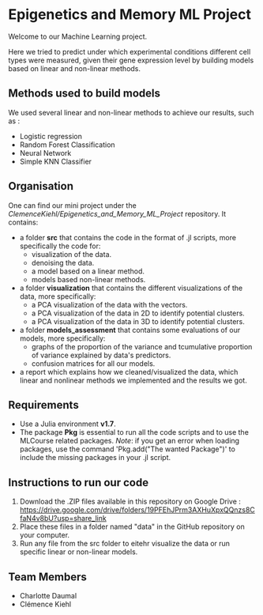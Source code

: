 # Epigenetics and Memory ML Project

Welcome to our Machine Learning project.  

Here we tried to predict under which experimental conditions different cell types were measured, given their gene expression level by building models based on linear and non-linear methods.

## Methods used to build models

We used several linear and non-linear methods to achieve our results, such as :

* Logistic regression
* Random Forest Classification
* Neural Network
* Simple KNN Classifier

## Organisation

One can find our mini project under the *ClemenceKiehl/Epigenetics_and_Memory_ML_Project* repository. It contains:

* a folder **src** that contains the code in the format of .jl scripts, more specifically the code for:
  * visualization of the data.
  * denoising the data.
  * a model based on a linear method.
  * models based non-linear methods.
* a folder **visualization** that contains the different visualizations of the data, more specifically:
  * a PCA visualization of the data with the vectors.
  * a PCA visualization of the data in 2D to identify potential clusters.
  * a PCA visualization of the data in 3D to identify potential clusters.
* a folder **models_assessment** that contains some evaluations of our models, more specifically:
  * graphs of the proportion of the variance and tcumulative proportion of variance explained by data's predictors.
  * confusion matrices for all our models.
* a report which explains how we cleaned/visualized the data, which linear and nonlinear methods we implemented and the results we got.

## Requirements

* Use a Julia environment **v1.7**.
* The package **Pkg** is essential to run all the code scripts and to use the MLCourse related packages.
_Note_: if you get an error when loading packages, use the command 'Pkg.add("The wanted Package")' to include the missing packages in your .jl script.

## Instructions to run our code

1. Download the .ZIP files available in this repository on Google Drive : https://drive.google.com/drive/folders/19PFEhJPrm3AXHuXpxQQnzs8CfaN4v8bU?usp=share_link
2. Place these files in a folder named "data" in the GitHub repository on your computer.
3. Run any file from the src folder to eitehr visualize the data or run specific linear or non-linear models.

## Team Members

* Charlotte Daumal
* Clémence Kiehl
